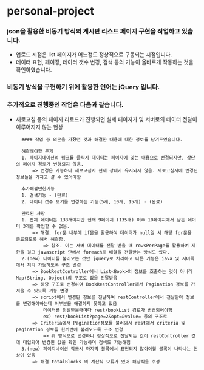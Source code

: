 # personal-project

### json을 활용한 비동기 방식의 게시판 리스트 페이지 구현을 작업하고 있습니다.
- 업로드 시점은 list 페이지가 어느정도 정상적으로 구동되는 시점입니다.
- 데이터 표현, 페이징, 데이터 갯수 변경, 검색 등의 기능이 올바르게 작동하는 것을 확인하였습니다.

### 비동기 방식을 구현하기 위에 활용한 언어는 jQuery 입니다.

### 추가적으로 진행중인 작업은 다음과 같습니다.
- 새로고침 등의 페이지 리로드가 진행되면 실제 페이지가 및 서버로의 데이터 전달이 이루어지지 않는 현상

		#### 작업 중 의문을 가졌던 것과 해결한 내용에 대한 정보를 남겨두었습니다.
		
		해결해야할 문제
		1. 페이지네이션의 링크를 클릭시 데이터는 페이지에 맞는 내용으로 변경되지만, 상단의 페이지 경로가 변경되지 않음.
			=> 변경은 가능하나 새로고침시 현재 상태가 유지되지 않음. 새로고침시에 변경된 정보들을 가지고 갈 수 있어야함

		추가해볼만한기능
		1. 검색기능 - (완료)
		2. 데이터 갯수 보기를 변경하는 기능(5개, 10개, 15개) - (완료)

		완료된 사항
		1. 전체 데이터는 138개이지만 현재 9페이지 (135개) 이후 10페이지에서 남는 데이터 3개를 확인할 수 없음.
			=> 해결. for문 내부에 if문을 활용하여 데이터가 null일 시 해당 for문을 종료되도록 해서 해결함.
				=> 참조. 이는 서버 데이터를 전달 받을 때 rowsPerPage를 활용하여 제한을 걸고 javascript 단에서 foreach로 배열을 전달받는 방식도 있다.
		2.(new) 데이터를 불러오는 것만 jquery로 처리하고 다른 기능은 java 및 서버쪽에서 처리 가능하도록 구조 변경
			=> BookRestController에서 List<Book>의 정보를 호출하는 것이 아니라 Map(String, Object)의 구조로 값을 전달받음
			=> 해당 구조로 변경하여 BookRestController에서 Pagination 정보를 가져올 수 있도록 기능 변경
			=> script에서 변경된 정보를 전달하여 restController에서 전달받아 정보를 변경해야하는데 이부분을 해결하지 못하고 있음
				데이터를 전달받을때마다 rest/bookList 경로가 변경되어야함
				ex) rest/bookList?page=2&opt=&value= 등의 구조로
			=> Criteria에서 Pagination정보를 불러와서 rest에서 criteria 및 pagination 정보를 한꺼번에 불러오도록 구조 변경
				=> 위 방식으로 변경하니 정상적으로 전달되는 값이 restController 값에 대입되어 변경된 값을 확인 가능하며 검색도 가능해짐
		3.(new) 페이지네이션 작동시 마지막 블록에서 표현되지 않아야할 블록이 나타나는 현상이 있음
			=> 해결 totalBlocks 의 계산식 오류가 있어 해당식을 수정
